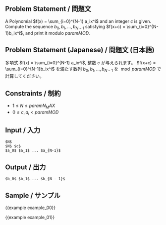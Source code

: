Problem Statement / 問題文
---------

A Polynomial $f(x) = \sum_{i=0}^{N-1} a_ix^i$ and an integer $c$ is given.
Compute the sequence $b_0, b_1, \ldots, b_{N-1}$ satisfying $f(x+c) = \sum_{i=0}^{N-1}b_ix^i$, and print it modulo ${{param MOD}}$.

Problem Statement (Japanese) / 問題文 (日本語)
---------

多項式 $f(x) = \sum_{i=0}^{N-1} a_ix^i$, 整数 $c$ が与えられます。
$f(x+c) = \sum_{i=0}^{N-1}b_ix^i$ を満たす数列 $b_0, b_1, \ldots, b_{N-1}$ を $\bmod {{param MOD}}$ で計算してください。

Constraints / 制約
---------

- $1 \leq N \leq {{param N_MAX}}$
- $0 \leq c, a_i < {{param MOD}}$

Input / 入力
---------

```
$N$
$N$ $c$
$a_0$ $a_1$ ... $a_{N-1}$
```

Output / 出力
---------

```
$b_0$ $b_1$ ... $b_{N - 1}$
```

Sample / サンプル
---------

{{example example_00}}

{{example example_01}}
